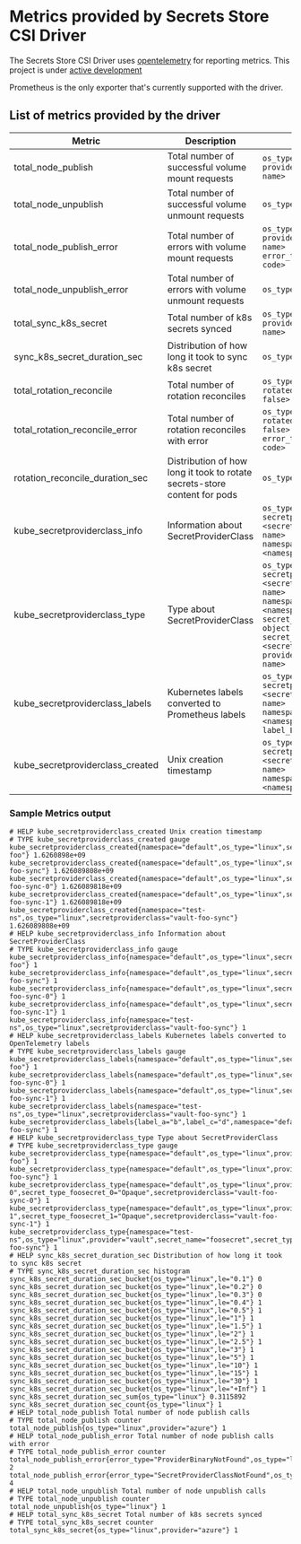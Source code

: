 # Metrics provided by Secrets Store CSI Driver

The Secrets Store CSI Driver uses [opentelemetry](https://opentelemetry.io/) for reporting metrics. This project is under [active development](https://github.com/open-telemetry/opentelemetry-go#release-schedule)

Prometheus is the only exporter that's currently supported with the driver.

## List of metrics provided by the driver

| Metric                           | Description                                                               | Tags                                                                                                                                                                                                                 |
| -------------------------------- | ------------------------------------------------------------------------- | -------------------------------------------------------------------------------------------------------------------------------------------------------------------------------------------------------------------- |
| total_node_publish               | Total number of successful volume mount requests                          | `os_type=<runtime os>`<br>`provider=<provider name>`                                                                                                                                                                 |
| total_node_unpublish             | Total number of successful volume unmount requests                        | `os_type=<runtime os>`                                                                                                                                                                                               |
| total_node_publish_error         | Total number of errors with volume mount requests                         | `os_type=<runtime os>`<br>`provider=<provider name>`<br>`error_type=<error code>`                                                                                                                                    |
| total_node_unpublish_error       | Total number of errors with volume unmount requests                       | `os_type=<runtime os>`                                                                                                                                                                                               |
| total_sync_k8s_secret            | Total number of k8s secrets synced                                        | `os_type=<runtime os>`<br>`provider=<provider name>`                                                                                                                                                                 |
| sync_k8s_secret_duration_sec     | Distribution of how long it took to sync k8s secret                       | `os_type=<runtime os>`                                                                                                                                                                                               |
| total_rotation_reconcile         | Total number of rotation reconciles                                       | `os_type=<runtime os>`<br>`rotated=<true or false>`                                                                                                                                                                  |
| total_rotation_reconcile_error   | Total number of rotation reconciles with error                            | `os_type=<runtime os>`<br>`rotated=<true or false>`<br>`error_type=<error code>`                                                                                                                                     |
| rotation_reconcile_duration_sec  | Distribution of how long it took to rotate secrets-store content for pods | `os_type=<runtime os>`                                                                                                                                                                                               |
| kube_secretproviderclass_info    | Information about SecretProviderClass                                     | `os_type=<runtime os>`<br>`secretproviderclass=<secretproviderclass name>`<br>`namespace=<namespace>`                                                                                                                |
| kube_secretproviderclass_type    | Type about SecretProviderClass                                            | `os_type=<runtime os>`<br>`secretproviderclass=<secretproviderclass name>`<br>`namespace=<namespace>`<br>`secret_name=<secret object name>`<br>`secret_type_NAME=<secret object type>`<br>`provider=<provider name>` |
| kube_secretproviderclass_labels  | Kubernetes labels converted to Prometheus labels                          | `os_type=<runtime os>`<br>`secretproviderclass=<secretproviderclass name>`<br>`namespace=<namespace>`<br>`label_LABEL=<value>`                                                                                       |
| kube_secretproviderclass_created | Unix creation timestamp                                                   | `os_type=<runtime os>`<br>`secretproviderclass=<secretproviderclass name>`<br>`namespace=<namespace>`                                                                                                                |

### Sample Metrics output

```shell
# HELP kube_secretproviderclass_created Unix creation timestamp
# TYPE kube_secretproviderclass_created gauge
kube_secretproviderclass_created{namespace="default",os_type="linux",secretproviderclass="vault-foo"} 1.6260898e+09
kube_secretproviderclass_created{namespace="default",os_type="linux",secretproviderclass="vault-foo-sync"} 1.626089808e+09
kube_secretproviderclass_created{namespace="default",os_type="linux",secretproviderclass="vault-foo-sync-0"} 1.626089818e+09
kube_secretproviderclass_created{namespace="default",os_type="linux",secretproviderclass="vault-foo-sync-1"} 1.626089818e+09
kube_secretproviderclass_created{namespace="test-ns",os_type="linux",secretproviderclass="vault-foo-sync"} 1.626089808e+09
# HELP kube_secretproviderclass_info Information about SecretProviderClass
# TYPE kube_secretproviderclass_info gauge
kube_secretproviderclass_info{namespace="default",os_type="linux",secretproviderclass="vault-foo"} 1
kube_secretproviderclass_info{namespace="default",os_type="linux",secretproviderclass="vault-foo-sync"} 1
kube_secretproviderclass_info{namespace="default",os_type="linux",secretproviderclass="vault-foo-sync-0"} 1
kube_secretproviderclass_info{namespace="default",os_type="linux",secretproviderclass="vault-foo-sync-1"} 1
kube_secretproviderclass_info{namespace="test-ns",os_type="linux",secretproviderclass="vault-foo-sync"} 1
# HELP kube_secretproviderclass_labels Kubernetes labels converted to OpenTelemetry labels
# TYPE kube_secretproviderclass_labels gauge
kube_secretproviderclass_labels{namespace="default",os_type="linux",secretproviderclass="vault-foo"} 1
kube_secretproviderclass_labels{namespace="default",os_type="linux",secretproviderclass="vault-foo-sync-0"} 1
kube_secretproviderclass_labels{namespace="default",os_type="linux",secretproviderclass="vault-foo-sync-1"} 1
kube_secretproviderclass_labels{namespace="test-ns",os_type="linux",secretproviderclass="vault-foo-sync"} 1
kube_secretproviderclass_labels{label_a="b",label_c="d",namespace="default",os_type="linux",secretproviderclass="vault-foo-sync"} 1
# HELP kube_secretproviderclass_type Type about SecretProviderClass
# TYPE kube_secretproviderclass_type gauge
kube_secretproviderclass_type{namespace="default",os_type="linux",provider="vault",secretproviderclass="vault-foo"} 1
kube_secretproviderclass_type{namespace="default",os_type="linux",provider="invalidprovider",secret_name="foosecret",secret_type_foosecret="Opaque",secretproviderclass="vault-foo-sync"} 1
kube_secretproviderclass_type{namespace="default",os_type="linux",provider="vault",secret_name="foosecret-0",secret_type_foosecret_0="Opaque",secretproviderclass="vault-foo-sync-0"} 1
kube_secretproviderclass_type{namespace="default",os_type="linux",provider="vault",secret_name="foosecret-1",secret_type_foosecret_1="Opaque",secretproviderclass="vault-foo-sync-1"} 1
kube_secretproviderclass_type{namespace="test-ns",os_type="linux",provider="vault",secret_name="foosecret",secret_type_foosecret="Opaque",secretproviderclass="vault-foo-sync"} 1
# HELP sync_k8s_secret_duration_sec Distribution of how long it took to sync k8s secret
# TYPE sync_k8s_secret_duration_sec histogram
sync_k8s_secret_duration_sec_bucket{os_type="linux",le="0.1"} 0
sync_k8s_secret_duration_sec_bucket{os_type="linux",le="0.2"} 0
sync_k8s_secret_duration_sec_bucket{os_type="linux",le="0.3"} 0
sync_k8s_secret_duration_sec_bucket{os_type="linux",le="0.4"} 1
sync_k8s_secret_duration_sec_bucket{os_type="linux",le="0.5"} 1
sync_k8s_secret_duration_sec_bucket{os_type="linux",le="1"} 1
sync_k8s_secret_duration_sec_bucket{os_type="linux",le="1.5"} 1
sync_k8s_secret_duration_sec_bucket{os_type="linux",le="2"} 1
sync_k8s_secret_duration_sec_bucket{os_type="linux",le="2.5"} 1
sync_k8s_secret_duration_sec_bucket{os_type="linux",le="3"} 1
sync_k8s_secret_duration_sec_bucket{os_type="linux",le="5"} 1
sync_k8s_secret_duration_sec_bucket{os_type="linux",le="10"} 1
sync_k8s_secret_duration_sec_bucket{os_type="linux",le="15"} 1
sync_k8s_secret_duration_sec_bucket{os_type="linux",le="30"} 1
sync_k8s_secret_duration_sec_bucket{os_type="linux",le="+Inf"} 1
sync_k8s_secret_duration_sec_sum{os_type="linux"} 0.3115892
sync_k8s_secret_duration_sec_count{os_type="linux"} 1
# HELP total_node_publish Total number of node publish calls
# TYPE total_node_publish counter
total_node_publish{os_type="linux",provider="azure"} 1
# HELP total_node_publish_error Total number of node publish calls with error
# TYPE total_node_publish_error counter
total_node_publish_error{error_type="ProviderBinaryNotFound",os_type="linux",provider="azure"} 2
total_node_publish_error{error_type="SecretProviderClassNotFound",os_type="linux",provider=""} 4
# HELP total_node_unpublish Total number of node unpublish calls
# TYPE total_node_unpublish counter
total_node_unpublish{os_type="linux"} 1
# HELP total_sync_k8s_secret Total number of k8s secrets synced
# TYPE total_sync_k8s_secret counter
total_sync_k8s_secret{os_type="linux",provider="azure"} 1
```
